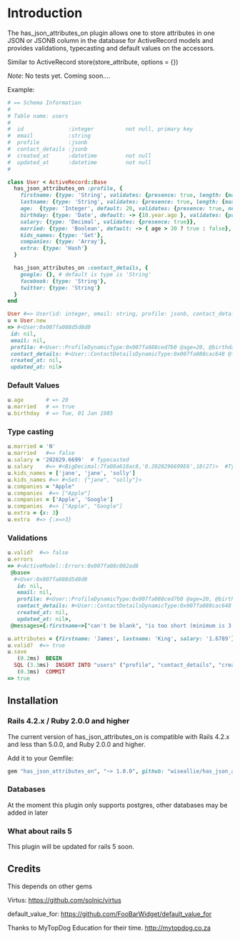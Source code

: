 
# Introduction

The has_json_attributes_on plugin allows one to  store attributes in one JSON or JSONB column in the database for
ActiveRecord models and provides validations, typecasting and default values on the accessors.

Similar to ActiveRecord store(store_attribute, options = {})

*Note*: No tests yet. Coming soon....

Example:

```ruby
# == Schema Information
#
# Table name: users
#
#  id              :integer          not null, primary key
#  email           :string
#  profile         :jsonb
#  contact_details :jsonb
#  created_at      :datetime         not null
#  updated_at      :datetime         not null
#

class User < ActiveRecord::Base
  has_json_attributes_on :profile, {
    firstname: {type: 'String', validates: {presence: true, length: {maximum: 20, minimum: 3}},
    lastname: {type: 'String', validates: {presence: true, length: {maximum: 20}, exclusion: {in: %w(admin ruler)}}},
    age:  {type: 'Integer', default: 20, validates: {presence: true, numericality: true,  inclusion: { in: 18..35 }}},
    birthday: {type: 'Date', default: -> {10.year.ago }, validates: {presence: true},
    salary: {type: 'Decimal', validates: {presence: true}},
    married: {type: 'Boolean', default: -> { age > 30 ? true : false},
    kids_names: {type: 'Set'},
    companies: {type: 'Array'},
    extra: {type: 'Hash'}
  }

  has_json_attributes_on :contact_details, {
    google: {}, # default is type is 'String'
    facebook: {type: 'String'},
    twitter: {type: 'String'}
  }
end

User #=> User(id: integer, email: string, profile: jsonb, contact_details: json, created_at: datetime, updated_at: datetime)
u = User.new
=> #<User:0x007fa088d5d8d0
 id: nil,
 email: nil,
 profile: #<User::ProfileDynamicType:0x007fa088ced7b0 @age=20, @birthday=Tue, 01 Jan 1985, @companies=[], @extra={}, @firstname=nil, @kids_names=#<Set: {}>, @lastname=nil, @married=true, @salary=nil>,
 contact_details: #<User::ContactDetailsDynamicType:0x007fa088cac648 @facebook=nil, @google=nil, @twitter=nil>,
 created_at: nil,
 updated_at: nil>
```

### Default Values
```ruby
u.age       # => 20
u.married   # => true
u.birthday  # => Tue, 01 Jan 1985
```

### Type casting
```ruby
u.married = 'N'
u.married   #=> false
u.salary = '202829.6699'  # Typecasted
u.salary    #=> #<BigDecimal:7fa08a618ac8,'0.2028296699E6',18(27)>  #Typecasted
u.kids_names = ['jane', 'jane', 'solly']
u.kids_names #=> #<Set: {"jane", "solly"}>
u.companies = "Apple"
u.companies  #=> ["Apple"]
u.companies = ['Apple', 'Google']
u.companies  #=> ["Apple", "Google"]
u.extra = {x: 3}
u.extra  #=> {:x=>3}
```

### Validations
```ruby
u.valid?  #=> false
u.errors
=> #<ActiveModel::Errors:0x007fa08c002ad8
 @base=
  #<User:0x007fa088d5d8d0
   id: nil,
   email: nil,
   profile: #<User::ProfileDynamicType:0x007fa088ced7b0 @age=20, @birthday=Tue, 01 Jan 1985, @companies=[], @extra={}, @firstname=nil, @kids_names=#<Set: {}>, @lastname=nil, @married=true, @salary=nil>,
   contact_details: #<User::ContactDetailsDynamicType:0x007fa088cac648 @facebook=nil, @google=nil, @twitter=nil>,
   created_at: nil,
   updated_at: nil>,
 @messages={:firstname=>["can't be blank", "is too short (minimum is 3 characters)"], :lastname=>["can't be blank"], :salary=>["can't be blank"]}>

u.attributes = {firstname: 'James', lastname: 'King', salary: '1.6789'}
u.valid?  #=> true
u.save
   (0.2ms)  BEGIN
  SQL (3.3ms)  INSERT INTO "users" ("profile", "contact_details", "created_at", "updated_at") VALUES ($1, $2, $3, $4) RETURNING "id"  [["profile", "{\"firstname\":\"James\",\"lastname\":\"King\",\"age\":20,\"birthday\":\"1985-01-01\",\"salary\":\"1.6789\",\"married\":true,\"kids_names\":[\"jane\",\"solly\"],\"companies\":[\"Apple\",\"Google\"],\"extra\":{\"x\":3}}"], ["contact_details", "{\"google\":null,\"facebook\":null,\"twitter\":null}"], ["created_at", "2016-01-06 14:30:10.610800"], ["updated_at", "2016-01-06 14:30:10.610800"]]
   (0.3ms)  COMMIT
=> true

```
## Installation

### Rails 4.2.x / Ruby 2.0.0 and higher

The current version of has_json_attributes_on is compatible with Rails 4.2.x and less than 5.0.0, and Ruby 2.0.0 and higher.

Add it to your Gemfile:

```ruby
gem "has_json_attributes_on", "~> 1.0.0", github: "wiseallie/has_json_attributes_on"
```
### Databases
At the moment this plugin only supports postgres, other databases may be added in later

### What about rails 5

This plugin will be updated for rails 5 soon.

## Credits

This depends on other gems

Virtus: https://github.com/solnic/virtus

default_value_for: https://github.com/FooBarWidget/default_value_for

Thanks to MyTopDog Education for their time. http://mytopdog.co.za
